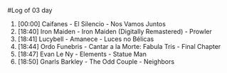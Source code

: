 #Log of 03 day

1. [00:00] Caifanes - El Silencio - Nos Vamos Juntos
1. [18:40] Iron Maiden - Iron Maiden (Digitally Remastered) - Prowler
1. [18:41] Lucybell - Amanece - Luces no Bélicas
1. [18:44] Ordo Funebris - Cantar a la Morte: Fabula Tris - Final Chapter
1. [18:47] Evan Le Ny - Elements - Statue Man
1. [18:50] Gnarls Barkley - The Odd Couple - Neighbors
